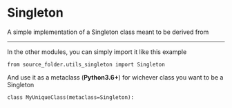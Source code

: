 # Singleton
A simple implementation of a Singleton class meant to be derived from

---

In the other modules, you can simply import it like this example
```
from source_folder.utils_singleton import Singleton
```
And use it as a metaclass (**Python3.6+**) for wichever class you want to be a Singleton
```
class MyUniqueClass(metaclass=Singleton):
```
